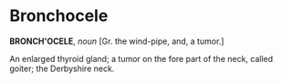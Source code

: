 # Bronchocele

**BRONCH'OCELE**, _noun_ \[Gr. the wind-pipe, and, a tumor.\]

An enlarged thyroid gland; a tumor on the fore part of the neck, called goiter; the Derbyshire neck.